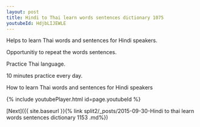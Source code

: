 ```yaml
---
layout: post
title: Hindi to Thai learn words sentences dictionary 1075 
youtubeId: HdjbLIJEWLE
---
```

 
 
Helps to learn Thai words and sentences for Hindi speakers.

Opportunitiy to repeat the words sentences. 

Practice Thai language. 
 
10 minutes practice every day. 
 
How to learn Thai words and sentences for Hindi speakers 
 
{% include youtubePlayer.html id=page.youtubeId %}
 
 
[Next]({{ site.baseurl }}{% link  split2/_posts/2015-09-30-Hindi to thai learn words sentences dictionary 1153 .md%})
 
